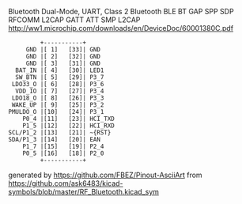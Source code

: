 Bluetooth Dual-Mode, UART, Class 2
Bluetooth BLE BT GAP SPP SDP RFCOMM L2CAP GATT ATT SMP L2CAP
http://ww1.microchip.com/downloads/en/DeviceDoc/60001380C.pdf


	         +-----------+
	     GND |[ 1]   [33]| GND
	     GND |[ 2]   [32]| GND
	     GND |[ 3]   [31]| GND
	  BAT_IN |[ 4]   [30]| LED1
	  SW_BTN |[ 5]   [29]| P3_7
	 LDO33_O |[ 6]   [28]| P3_6
	  VDD_IO |[ 7]   [27]| P3_4
	 LDO18_O |[ 8]   [26]| P3_3
	 WAKE_UP |[ 9]   [25]| P3_2
	PMULDO_O |[10]   [24]| P3_1
	    P0_4 |[11]   [23]| HCI_TXD
	    P1_5 |[12]   [22]| HCI_RXD
	SCL/P1_2 |[13]   [21]| ~{RST}
	SDA/P1_3 |[14]   [20]| EAN
	    P1_7 |[15]   [19]| P2_4
	    P0_5 |[16]   [18]| P2_0
	         +-----------+


generated by https://github.com/FBEZ/Pinout-AsciiArt from https://github.com/ask6483/kicad-symbols/blob/master/RF_Bluetooth.kicad_sym